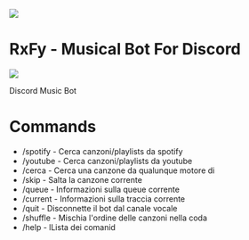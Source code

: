 [![](https://img.shields.io/github/followers/RossiFire?label=Github&style=for-the-badge)](https://github.com/RossiFire)
# RxFy - Musical Bot For Discord
![](https://cdn.discordapp.com/avatars/983057108448710706/9a8663e011bea14a26fd889965140518.webp)

Discord Music Bot

# Commands
* /spotify - Cerca canzoni/playlists da spotify
* /youtube - Cerca canzoni/playlists da youtube
* /cerca - Cerca una canzone da qualunque motore di  
* /skip - Salta la canzone corrente
* /queue - Informazioni sulla queue corrente
* /current - Informazioni sulla traccia corrente
* /quit - Disconnette il bot dal canale vocale
* /shuffle - Mischia l'ordine delle canzoni nella coda
* /help - lLista dei comanid

